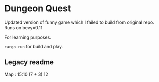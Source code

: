 # Dungeon Quest
Updated version of funny game which I failed to build from original repo.
Runs on bevy=0.11

For learning purposes.

```cargo run``` for build and play.


## Legacy readme
Map : 15:10 (7 + 3)
12
